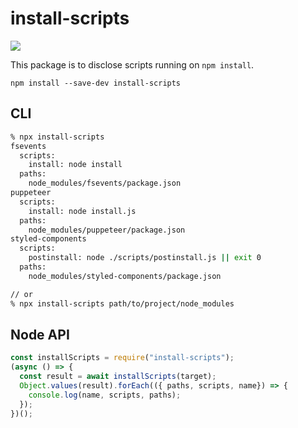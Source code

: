 # install-scripts
[![](https://github.com/koba04/install-scripts/workflows/test/badge.svg)](https://github.com/koba04/install-scripts/actions?workflow=test)


This package is to disclose scripts running on `npm install`.

```
npm install --save-dev install-scripts
```

## CLI

```sh
% npx install-scripts
fsevents
  scripts:
    install: node install
  paths:
    node_modules/fsevents/package.json
puppeteer
  scripts:
    install: node install.js
  paths:
    node_modules/puppeteer/package.json
styled-components
  scripts:
    postinstall: node ./scripts/postinstall.js || exit 0
  paths:
    node_modules/styled-components/package.json

// or
% npx install-scripts path/to/project/node_modules
```

## Node API

```js
const installScripts = require("install-scripts");
(async () => {
  const result = await installScripts(target);
  Object.values(result).forEach(({ paths, scripts, name}) => {
    console.log(name, scripts, paths);
  });
})();
```